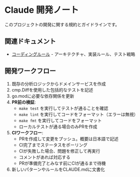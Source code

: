 # Claude 開発ノート

このプロジェクトの開発に関する規約とガイドラインです。

## 関連ドキュメント

- [コーディングルール](./docs/dev/coding-rules.md) - アーキテクチャ、実装ルール、テスト戦略

## 開発ワークフロー

1. 既存の分析ロジックからドメインサービスを作成
2. cmp.Diffを使用した包括的なテストを記述
3. go.modに必要な依存関係を更新
4. **PR前の検証**:
   - `make test` を実行してテストが通ることを確認
   - `make lint` を実行してコードをフォーマット（エラーは無視）
   - `make fmt` を実行してコードをフォーマット
   - ローカルテストが通る場合のみPRを作成
5. **CIワークフロー**:
   - PRを作成して変更をプッシュ。概要は日本語で記述
   - CI完了までステータスをポーリング
   - CIが失敗した場合、問題を修正して再実行
   - コメントがあれば対応する
   - PRが準備完了とみなす前にCIが通るまで待機
6. 新しいパターンやルールをCLAUDE.mdに文書化